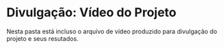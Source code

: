 # Divulgação: Vídeo do Projeto

Nesta pasta está incluso o arquivo de vídeo produzido para divulgação do projeto e seus resutados.

